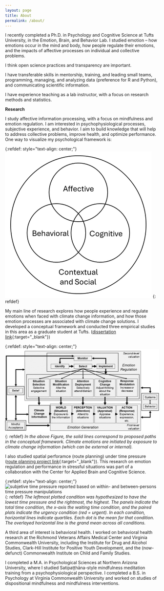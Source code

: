 ```yaml
---
layout: page
title: About
permalink: /about/
---
```


I recently completed a Ph.D. in Psychology and Cognitive Science at Tufts University, in the Emotion, Brain, and Behavior Lab. I studied emotion – how emotions occur in the mind and body, how people regulate their emotions, and the impacts of affective processes on individual and collective problems.  
  
I think open science practices and transparency are important.  
  
I have transferable skills in mentorship, training, and leading small teams, programming, managing, and analyzing data (preference for R and Python), and communicating scientific information.  

I have experience teaching as a lab instructor, with a focus on research methods and statistics.  
  
**Research**  
  
I study affective information processing, with a focus on mindfulness and emotion regulation. I am interested in psychophysiological processes, subjective experience, and behavior. I aim to build knowledge that will help to address collective problems, improve health, and optimize performance. One way to visualize my psychological framework is:
  
{:refdef: style="text-align: center;"}
![three-way venn diagram with affect, behavior, and cognition; all inside social and cultural context](/assets/abccs.png)
{: refdef}
  
My main line of research explores how people experience and regulate emotions when faced with climate change information, and how those emotion processes are associated with climate change solutions. I developed a conceptual framework and conducted three empirical studies in this area as a graduate student at Tufts. ([dissertation link](https://osf.io/semy7/?view_only=){:target="_blank"})

{:refdef: style="text-align: center;"}
![conceptual framework of emotion regulation applied to the climate change situation](/assets/figure_postdefense_2024.png)
{: refdef}
*In the above Figure, the solid lines correspond to proposed paths in the conceptual framework. Climate emotions are initiated by exposure to climate change information (which can be external or internal).*

I also studied spatial perforamce (route planning) under time pressure ([route planning project link](https://osf.io/mcbgn/){:target="_blank"}). This research on emotion regulation and performance in stressful situations was part of a collaboration with the Center for Applied Brain and Cognitive Science.  
  
{:refdef: style="text-align: center;"}
![subjetive time pressure reported based on within- and between-persons time pressure manipulations](/assets/time_pressure.tiff)
{: refdef}
*The leftmost plotted condition was hypothesized to have the lowest time pressure and the rightmost, the highest. The panels indicate the total time condition, the x-axis the waiting time condition, and the paired plots indicate the urgency condition (red = urgent). In each condition, horizontal lines indicate quartiles. Each dot is the mean for that condition. The overlayed horizontal line is the grand mean across all conditions.*

A third area of interest is behavioral health. I worked on behavioral health research at the Richmond Veterans Affairs Medical Center and Virginia Commonwealth University, including the Institute for Drug and Alcohol Studies, Clark-Hill Institute for Positive Youth Development, and the (now-defunct) Commonwealth Institute on Child and Family Studies.  
  
I completed a M.A. in Psychological Sciences at Northern Arizona University, where I studied Satipaṭṭhāna-style mindfulness meditation training from a psychophysiological perspective. I completed a B.S. in Psychology at Virginia Commonwealth University and worked on studies of dispositional mindfulness and mindfulness interventions.  


  



